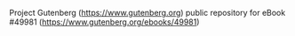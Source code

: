 Project Gutenberg (https://www.gutenberg.org) public repository for eBook #49981 (https://www.gutenberg.org/ebooks/49981)
